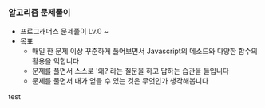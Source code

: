 ### 알고리즘 문제풀이<br> 
- 프로그래머스 문제풀이 Lv.0 ~
- 목표 <br> 
  - 매일 한 문제 이상 꾸준하게 풀어보면서 Javascript의 메소드와 다양한 함수의 활용을 익힙니다<br>
  - 문제를 풀면서 스스로 '왜?'라는 질문을 하고 답하는 습관을 들입니다<br>
  - 문제를 풀면서 내가 얻을 수 있는 것은 무엇인가 생각해봅니다<br>
 
test